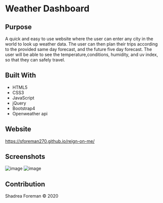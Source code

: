 # Weather Dashboard

## Purpose
A quick and easy to use website where the user can enter any city in the world to look up
weather data. The user can then plan their trips according to the provided same day forecast,
and the future five day forecast. The user will be able to see the temperature,conditions, humidity,
and uv index, so that they can safely travel.

## Built With
* HTML5
* CSS3
* JavaScript
* jQuery
* Bootstrap4
* Openweather api


## Website
https://sforeman270.github.io/reign-on-me/
## Screenshots
![image](https://user-images.githubusercontent.com/65334884/90273513-b2e89f80-de24-11ea-8c87-1d11c247f8f7.png)
![image](https://user-images.githubusercontent.com/65334884/90273548-bf6cf800-de24-11ea-912d-309a554ff9d9.png)

## Contribution
Shadrea Foreman
© 2020
